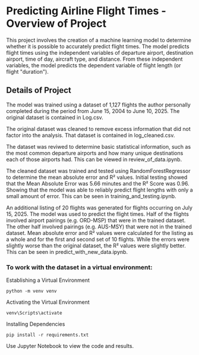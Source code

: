 # Predicting Airline Flight Times - Overview of Project

This project involves the creation of a machine learning model to determine whether it is possible to accurately predict flight times.  The model predicts flight times using the independent variables of departure airport, destination airport, time of day, aircraft type, and distance.  From these independent variables, the model predicts the dependent variable of flight length (or flight "duration").

## Details of Project

The model was trained using a dataset of 1,127 flights the author personally completed during the period from June 15, 2004 to June 10, 2025.  The original dataset is contained in Log.csv.

The original dataset was cleaned to remove excess information that did not factor into the analysis.  That dataset is contained in log_cleaned.csv.

The dataset was reviwed to determine basic statistical information, such as the most common departure airports and how many unique destinations each of those airports had.  This can be viewed in review_of_data.ipynb.

The cleaned dataset was trained and tested using RandomForestRegressor to determine the mean absolute error and R² values.  Initial testing showed that the Mean Absolute Error was 5.66 minutes and the R² Score was 0.96.  Showing that the model was able to reliably predict flight lengths with only a small amount of error.  This can be seen in training_and_testing.ipynb.

An additional listing of 20 flights was generated for flights occurring on July 15, 2025.  The model was used to predict the flight times.  Half of the flights involved airport pairings (e.g. ORD-MSP) that were in the trained dataset.  The other half involved pairings (e.g. AUS-MSY) that were not in the trained dataset.  Mean absolute error and R² values were calculated for the listing as a whole and for the first and second set of 10 flights.  While the errors were slightly worse than the original dataset, the R² values were slightly better.  This can be seen in predict_with_new_data.ipynb.

### To work with the dataset in a virtual environment:

Establishing a Virtual Environment

```shell
python -m venv venv
```

Activating the Virtual Environment
```shell
venv\Scripts\activate
```

Installing Dependencies
```shell
pip install -r requirements.txt
```

Use Jupyter Notebook to view the code and results.
